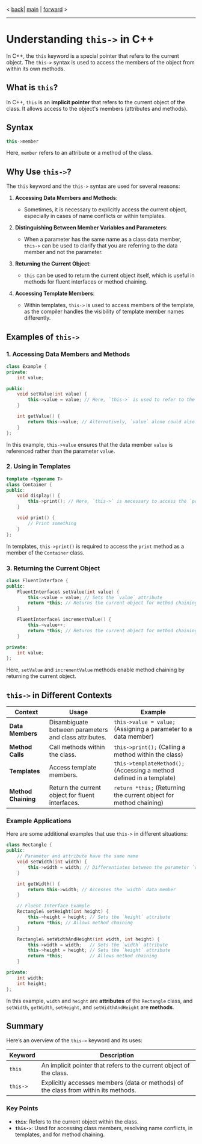 < [back](cpp_visibality.md)| [main](/) | [forward](cpp_non_membe_non_attribute.md) >

---


# Understanding `this->` in C++

In C++, the `this` keyword is a special pointer that refers to the current object. The `this->` syntax is used to access the members of the object from within its own methods. 

## What is `this`?

In C++, `this` is an **implicit pointer** that refers to the current object of the class. It allows access to the object's members (attributes and methods).

## Syntax

```cpp
this->member
```

Here, `member` refers to an attribute or a method of the class.

## Why Use `this->`?

The `this` keyword and the `this->` syntax are used for several reasons:

1. **Accessing Data Members and Methods**:
   - Sometimes, it is necessary to explicitly access the current object, especially in cases of name conflicts or within templates.

2. **Distinguishing Between Member Variables and Parameters**:
   - When a parameter has the same name as a class data member, `this->` can be used to clarify that you are referring to the data member and not the parameter.

3. **Returning the Current Object**:
   - `this` can be used to return the current object itself, which is useful in methods for fluent interfaces or method chaining.

4. **Accessing Template Members**:
   - Within templates, `this->` is used to access members of the template, as the compiler handles the visibility of template member names differently.

## Examples of `this->`

### 1. **Accessing Data Members and Methods**

```cpp
class Example {
private:
    int value;

public:
    void setValue(int value) {
        this->value = value; // Here, `this->` is used to refer to the data member `value`
    }

    int getValue() {
        return this->value; // Alternatively, `value` alone could also be used
    }
};
```

In this example, `this->value` ensures that the data member `value` is referenced rather than the parameter `value`.

### 2. **Using in Templates**

```cpp
template <typename T>
class Container {
public:
    void display() {
        this->print(); // Here, `this->` is necessary to access the `print` method
    }

    void print() {
        // Print something
    }
};
```

In templates, `this->print()` is required to access the `print` method as a member of the `Container` class.

### 3. **Returning the Current Object**

```cpp
class FluentInterface {
public:
    FluentInterface& setValue(int value) {
        this->value = value; // Sets the `value` attribute
        return *this; // Returns the current object for method chaining
    }

    FluentInterface& incrementValue() {
        this->value++;
        return *this; // Returns the current object for method chaining
    }

private:
    int value;
};
```

Here, `setValue` and `incrementValue` methods enable method chaining by returning the current object.

## `this->` in Different Contexts

| **Context**            | **Usage**                                                                                  | **Example**                                                                                       |
|------------------------|--------------------------------------------------------------------------------------------|---------------------------------------------------------------------------------------------------|
| **Data Members**      | Disambiguate between parameters and class attributes.                                    | `this->value = value;` (Assigning a parameter to a data member)                                  |
| **Method Calls**      | Call methods within the class.                                                             | `this->print();` (Calling a method within the class)                                             |
| **Templates**         | Access template members.                                                                    | `this->templateMethod();` (Accessing a method defined in a template)                             |
| **Method Chaining**   | Return the current object for fluent interfaces.                                          | `return *this;` (Returning the current object for method chaining)                               |

### Example Applications

Here are some additional examples that use `this->` in different situations:

```cpp
class Rectangle {
public:
    // Parameter and attribute have the same name
    void setWidth(int width) {
        this->width = width; // Differentiates between the parameter `width` and the data member `width`
    }

    int getWidth() {
        return this->width; // Accesses the `width` data member
    }

    // Fluent Interface Example
    Rectangle& setHeight(int height) {
        this->height = height; // Sets the `height` attribute
        return *this; // Allows method chaining
    }

    Rectangle& setWidthAndHeight(int width, int height) {
        this->width = width;   // Sets the `width` attribute
        this->height = height; // Sets the `height` attribute
        return *this;          // Allows method chaining
    }

private:
    int width;
    int height;
};
```

In this example, `width` and `height` are **attributes** of the `Rectangle` class, and `setWidth`, `getWidth`, `setHeight`, and `setWidthAndHeight` are **methods**.

## Summary

Here’s an overview of the `this->` keyword and its uses:

| **Keyword** | **Description**                                                                                                  |
|-------------|------------------------------------------------------------------------------------------------------------------|
| `this`      | An implicit pointer that refers to the current object of the class.                                             |
| `this->`    | Explicitly accesses members (data or methods) of the class from within its methods.                              |

### Key Points

- **`this`**: Refers to the current object within the class.
- **`this->`**: Used for accessing class members, resolving name conflicts, in templates, and for method chaining.


